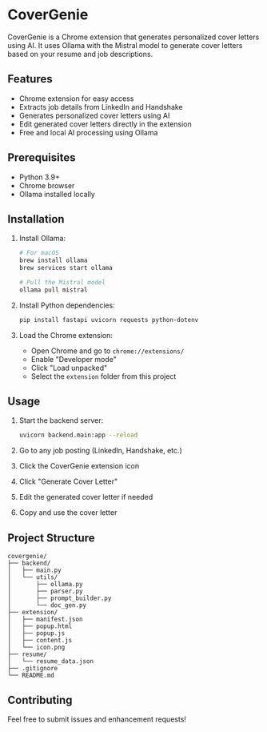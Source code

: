 # CoverGenie

CoverGenie is a Chrome extension that generates personalized cover letters using AI. It uses Ollama with the Mistral model to generate cover letters based on your resume and job descriptions.

## Features

- Chrome extension for easy access
- Extracts job details from LinkedIn and Handshake
- Generates personalized cover letters using AI
- Edit generated cover letters directly in the extension
- Free and local AI processing using Ollama

## Prerequisites

- Python 3.9+
- Chrome browser
- Ollama installed locally

## Installation

1. Install Ollama:
   ```bash
   # For macOS
   brew install ollama
   brew services start ollama
   
   # Pull the Mistral model
   ollama pull mistral
   ```

2. Install Python dependencies:
   ```bash
   pip install fastapi uvicorn requests python-dotenv
   ```

3. Load the Chrome extension:
   - Open Chrome and go to `chrome://extensions/`
   - Enable "Developer mode"
   - Click "Load unpacked"
   - Select the `extension` folder from this project

## Usage

1. Start the backend server:
   ```bash
   uvicorn backend.main:app --reload
   ```

2. Go to any job posting (LinkedIn, Handshake, etc.)
3. Click the CoverGenie extension icon
4. Click "Generate Cover Letter"
5. Edit the generated cover letter if needed
6. Copy and use the cover letter

## Project Structure

```
covergenie/
├── backend/
│   ├── main.py
│   └── utils/
│       ├── ollama.py
│       ├── parser.py
│       ├── prompt_builder.py
│       └── doc_gen.py
├── extension/
│   ├── manifest.json
│   ├── popup.html
│   ├── popup.js
│   ├── content.js
│   └── icon.png
├── resume/
│   └── resume_data.json
├── .gitignore
└── README.md
```

## Contributing

Feel free to submit issues and enhancement requests!

